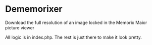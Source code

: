 # Dememorixer
Download the full resolution of an image locked in the Memorix Maior picture viewer

All logic is in index.php. The rest is just there to make it look pretty. 
